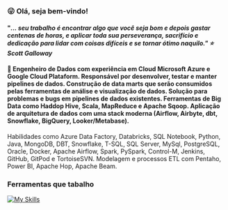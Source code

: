 ### :stuck_out_tongue_winking_eye: Olá, seja bem-vindo!

#### "<i>... seu trabalho é encontrar algo que você seja bom e depois gastar centenas de horas, e aplicar toda sua perseverança, sacrifício e dedicação para lidar com coisas difíceis e se tornar ótimo naquilo."  :star: Scott Galloway </i>

#### 🔭 Engenheiro de Dados com experiência em Cloud Microsoft Azure e Google Cloud Plataform. Responsável por desenvolver, testar e manter pipelines de dados. Construção de data marts que serão consumidos pelas ferramentas de análise e visualização de dados. Solução para problemas e bugs em pipelines de dados existentes. Ferramentas de Big Data como Haddop Hive, Scala, MapReduce e Apache Sqoop. Aplicação de arquitetura de dados com uma stack moderna (Airflow, Airbyte, dbt, Snowflake, BigQuery, Looker/Metabase).

Habilidades como Azure Data Factory, Databricks, SQL Notebook, Python, Java, MongoDB, DBT, Snowflake, T-SQL, SQL Server, MySql, PostgreSQL, Oracle, Docker, Apache Airflow, Spark, PySpark, Control-M, Jenkins, GitHub, GitPod e TortoiseSVN. Modelagem e processos ETL com Pentaho, Power BI, Apache Hop, Apache Beam.
  
### Ferramentas que tabalho

[![My Skills](https://skillicons.dev/icons?i=vscode,gcp,azure,python,bash,docker,eclipse,mongodb,git,github,gitlab,jenkins,linux,mysql,postgres,powershell,&perline=20)](https://skillicons.dev)


